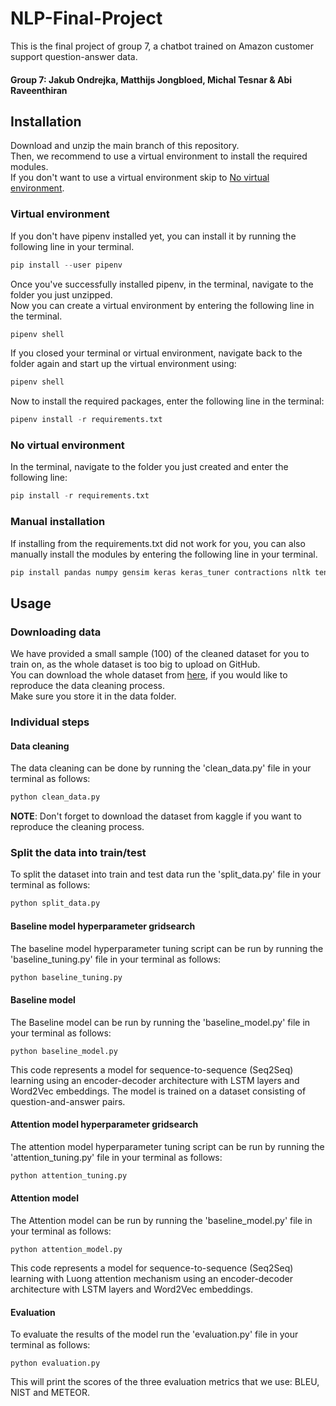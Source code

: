 # NLP-Final-Project

This is the final project of group 7, a chatbot trained on Amazon customer support question-answer data.
#### Group 7: Jakub Ondrejka, Matthijs Jongbloed, Michal Tesnar & Abi Raveenthiran

## Installation 
Download and unzip the main branch of this repository.\
Then, we recommend to use a virtual environment to install the required modules.\
If you don't want to use a virtual environment skip to [No virtual environment](#no-virtual-environment).

### Virtual environment
If you don't have pipenv installed yet, you can install it by running the following line in your terminal.
```python
pip install --user pipenv
```
Once you've successfully installed pipenv,  in the terminal, navigate to the folder you just unzipped.\
Now you can create a virtual environment by entering the following line in the terminal.
```python
pipenv shell
```
If you closed your terminal or virtual environment, navigate back to the folder again and start up the virtual environment using:
```python
pipenv shell
```

Now to install the required packages, enter the following line in the terminal:
```python
pipenv install -r requirements.txt
```

### No virtual environment
In the terminal, navigate to the folder you just created and enter the following line:
```python
pip install -r requirements.txt
```
### Manual installation
If installing from the requirements.txt did not work for you, you can also manually install the modules by entering the following line in your terminal. 
```python
pip install pandas numpy gensim keras keras_tuner contractions nltk tensorflow
```
## Usage
### Downloading data
We have provided a small sample (100) of the cleaned dataset for you to train on, as the whole dataset is too big to upload on GitHub.\
You can download the whole dataset from [here](https://www.kaggle.com/datasets/praneshmukhopadhyay/amazon-questionanswer-dataset?select=single_qna.csv), if you would like to reproduce the data cleaning process.\
Make sure you store it in the data folder.

### Individual steps
#### Data cleaning
The data cleaning can be done by running the 'clean_data.py' file in your terminal as follows:
```python
python clean_data.py
```
**NOTE**: Don't forget to download the dataset from kaggle if you want to reproduce the cleaning process. 
### Split the data into train/test
To split the dataset into train and test data run the 'split_data.py' file in your terminal as follows:
```python
python split_data.py
```
#### Baseline model hyperparameter gridsearch 
The baseline model hyperparameter tuning script can be run by running the 'baseline_tuning.py' file in your terminal as follows:
```python
python baseline_tuning.py
```
#### Baseline model
The Baseline model can be run by running the 'baseline_model.py' file in your terminal as follows:
```
python baseline_model.py
```
This code represents a model for sequence-to-sequence (Seq2Seq) learning using an encoder-decoder architecture with LSTM layers and Word2Vec embeddings. The model is trained on a dataset consisting of question-and-answer pairs. 
#### Attention model hyperparameter gridsearch 
The attention model hyperparameter tuning script can be run by running the 'attention_tuning.py' file in your terminal as follows:
```python
python attention_tuning.py
```
#### Attention model
The Attention model can be run by running the 'baseline_model.py' file in your terminal as follows:
```
python attention_model.py
```
This code represents a model for sequence-to-sequence (Seq2Seq) learning with Luong attention mechanism using an encoder-decoder architecture with LSTM layers and Word2Vec embeddings.
#### Evaluation
To evaluate the results of the model run the 'evaluation.py' file in your terminal as follows:
```
python evaluation.py
```
This will print the scores of the three evaluation metrics that we use: BLEU, NIST and METEOR.
